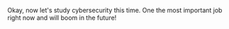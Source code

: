 Okay, now let's study cybersecurity this time. One the most important job right now and will boom in the future!
